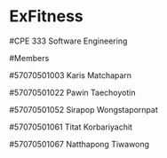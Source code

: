 # ExFitness

#CPE 333 Software Engineering

#Members

#57070501003 Karis Matchaparn

#57070501022 Pawin Taechoyotin

#57070501052 Sirapop Wongstapornpat

#57070501061 Titat Korbariyachit

#57070501067 Natthapong Tiwawong
